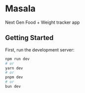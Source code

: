 # Masala

Next Gen Food + Weight tracker app

## Getting Started

First, run the development server:

```bash
npm run dev
# or
yarn dev
# or
pnpm dev
# or
bun dev
```
